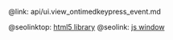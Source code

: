 @link: api/ui.view_ontimedkeypress_event.md

@seolinktop: [html5 library](https://webix.com)
@seolink: [js window](https://webix.com/widget/window/)